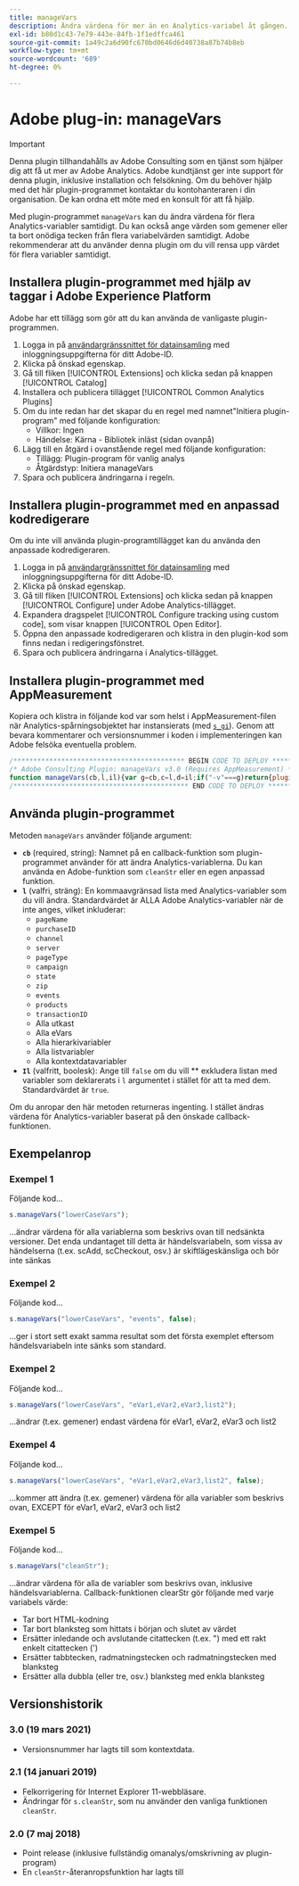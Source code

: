 ```yaml
---
title: manageVars
description: Ändra värdena för mer än en Analytics-variabel åt gången.
exl-id: b80d1c43-7e79-443e-84fb-1f1edffca461
source-git-commit: 1a49c2a6d90fc670bd0646d6d40738a87b74b8eb
workflow-type: tm+mt
source-wordcount: '689'
ht-degree: 0%

---
```


# Adobe plug-in: manageVars

>[!IMPORTANT]
>
>Denna plugin tillhandahålls av Adobe Consulting som en tjänst som hjälper dig att få ut mer av Adobe Analytics. Adobe kundtjänst ger inte support för denna plugin, inklusive installation och felsökning. Om du behöver hjälp med det här plugin-programmet kontaktar du kontohanteraren i din organisation. De kan ordna ett möte med en konsult för att få hjälp.

Med plugin-programmet `manageVars` kan du ändra värdena för flera Analytics-variabler samtidigt. Du kan också ange värden som gemener eller ta bort onödiga tecken från flera variabelvärden samtidigt. Adobe rekommenderar att du använder denna plugin om du vill rensa upp värdet för flera variabler samtidigt.

## Installera plugin-programmet med hjälp av taggar i Adobe Experience Platform

Adobe har ett tillägg som gör att du kan använda de vanligaste plugin-programmen.

1. Logga in på [användargränssnittet för datainsamling](https://experience.adobe.com/data-collection) med inloggningsuppgifterna för ditt Adobe-ID.
1. Klicka på önskad egenskap.
1. Gå till fliken [!UICONTROL Extensions] och klicka sedan på knappen [!UICONTROL Catalog]
1. Installera och publicera tillägget [!UICONTROL Common Analytics Plugins]
1. Om du inte redan har det skapar du en regel med namnet&quot;Initiera plugin-program&quot; med följande konfiguration:
   * Villkor: Ingen
   * Händelse: Kärna - Bibliotek inläst (sidan ovanpå)
1. Lägg till en åtgärd i ovanstående regel med följande konfiguration:
   * Tillägg: Plugin-program för vanlig analys
   * Åtgärdstyp: Initiera manageVars
1. Spara och publicera ändringarna i regeln.

## Installera plugin-programmet med en anpassad kodredigerare

Om du inte vill använda plugin-programtillägget kan du använda den anpassade kodredigeraren.

1. Logga in på [användargränssnittet för datainsamling](https://experience.adobe.com/data-collection) med inloggningsuppgifterna för ditt Adobe-ID.
1. Klicka på önskad egenskap.
1. Gå till fliken [!UICONTROL Extensions] och klicka sedan på knappen [!UICONTROL Configure] under Adobe Analytics-tillägget.
1. Expandera dragspelet [!UICONTROL Configure tracking using custom code], som visar knappen [!UICONTROL Open Editor].
1. Öppna den anpassade kodredigeraren och klistra in den plugin-kod som finns nedan i redigeringsfönstret.
1. Spara och publicera ändringarna i Analytics-tillägget.

## Installera plugin-programmet med AppMeasurement

Kopiera och klistra in följande kod var som helst i AppMeasurement-filen när Analytics-spårningsobjektet har instansierats (med [`s_gi`](../functions/s-gi.md)). Genom att bevara kommentarer och versionsnummer i koden i implementeringen kan Adobe felsöka eventuella problem.

```js
/******************************************* BEGIN CODE TO DEPLOY *******************************************/
/* Adobe Consulting Plugin: manageVars v3.0 (Requires AppMeasurement) */
function manageVars(cb,l,il){var g=cb,c=l,d=il;if("-v"===g)return{plugin:"manageVars",version:"3.0"};var f=function(){if("undefined"!==typeof window.s_c_il)for(var a=0,b;a<window.s_c_il.length;a++)if(b=window.s_c_il[a],b._c&&"s_c"===b._c)return b}();if("undefined"!==typeof f){f.contextData.manageVars="3.0";f.blankVars=function(a){this[a]&&(0>a.indexOf("contextData")?this[a]="":(a=a.substring(a.indexOf(".")+1),this.contextData[a]&&(this.contextData[a]="")))};f.lowerCaseVars=function(a){this[a]&&("events"!==a&&-1===a.indexOf("contextData")?(this[a]=this[a].toString(),0!==this[a].indexOf("D=")&&(this[a]=this[a].toLowerCase())):-1<a.indexOf("contextData")&&(a=a.substring(a.indexOf(".")+1),this.contextData[a]&&(this.contextData[a]=this.contextData[a].toString().toLowerCase())))};f.cleanStr=function(a){function b(a){if("string"===typeof a){for(a=a.replace(/<\/?[^>]+(>|$)/g,"").trim().replace(/[\u2018\u2019\u201A]/g,"'").replace(/\t+/g,"").replace(/[\n\r]/g," ");-1<a.indexOf("  ");)a=a.replace(/\s\s/g," ");return a}return""}this[a]&&"function"===typeof b&&(0>a.indexOf("contextData")?this[a]=b(this[a]):(a=a.substring(a.indexOf(".")+1),this.contextData[a]&&(this.contextData[a]=b(this.contextData[a].toString()))))};f.pt=function(a,b,c,d){if(a&&this[c]){a=a.split(b||",");b=a.length;for(var e,f=0;f<b;f++)if(e=this[c](a[f],d))return e}};if(!f[g])return!1;c=c||"";d=d||!0;var b,e="pageName,purchaseID,channel,server,pageType,campaign,state,zip,events,products,transactionID";for(b=1;76>b;b++)e+=",prop"+b;for(b=1;251>b;b++)e+=",eVar"+b;for(b=1;6>b;b++)e+=",hier"+b;for(b=1;4>b;b++)e+=",list"+b;for(b in f.contextData)e+=",contextData."+b;if(c){if(1==d)e=c.replace("['",".").replace("']","");else if(0==d){c=c.split(",");d=e.split(",");e="";for(x in c)for(y in-1<c[x].indexOf("contextData")&&(c[x]="contextData."+c[x].split("'")[1]),d)c[x]===d[y]&&(d[y]="");for(y in d)e+=d[y]?","+d[y]:""}f.pt(e,",",g,0);return!0}return""===c&&d?(f.pt(e,",",g,0),!0):!1}};
/******************************************** END CODE TO DEPLOY ********************************************/
```

## Använda plugin-programmet

Metoden `manageVars` använder följande argument:

* **`cb`** (required, string): Namnet på en callback-funktion som plugin-programmet använder för att ändra Analytics-variablerna. Du kan använda en Adobe-funktion som `cleanStr` eller en egen anpassad funktion.
* **`l`** (valfri, sträng): En kommaavgränsad lista med Analytics-variabler som du vill ändra. Standardvärdet är ALLA Adobe Analytics-variabler när de inte anges, vilket inkluderar:
   * `pageName`
   * `purchaseID`
   * `channel`
   * `server`
   * `pageType`
   * `campaign`
   * `state`
   * `zip`
   * `events`
   * `products`
   * `transactionID`
   * Alla utkast
   * Alla eVars
   * Alla hierarkivariabler
   * Alla listvariabler
   * Alla kontextdatavariabler
* **`Il`** (valfritt, boolesk): Ange till  `false` om du vill  ** exkludera listan med variabler som deklarerats i  `l` argumentet i stället för att ta med dem. Standardvärdet är `true`.

Om du anropar den här metoden returneras ingenting. I stället ändras värdena för Analytics-variabler baserat på den önskade callback-funktionen.

## Exempelanrop

### Exempel 1

Följande kod...

```js
s.manageVars("lowerCaseVars");
```

...ändrar värdena för alla variablerna som beskrivs ovan till nedsänkta versioner.  Det enda undantaget till detta är händelsvariabeln, som vissa av händelserna (t.ex. scAdd, scCheckout, osv.) är skiftlägeskänsliga och bör inte sänkas

### Exempel 2

Följande kod...

```js
s.manageVars("lowerCaseVars", "events", false);
```

...ger i stort sett exakt samma resultat som det första exemplet eftersom händelsvariabeln inte sänks som standard.

### Exempel 2

Följande kod...

```js
s.manageVars("lowerCaseVars", "eVar1,eVar2,eVar3,list2");
```

...ändrar (t.ex. gemener) endast värdena för eVar1, eVar2, eVar3 och list2

### Exempel 4

Följande kod...

```js
s.manageVars("lowerCaseVars", "eVar1,eVar2,eVar3,list2", false);
```

...kommer att ändra (t.ex. gemener) värdena för alla variabler som beskrivs ovan, EXCEPT för eVar1, eVar2, eVar3 och list2

### Exempel 5

Följande kod...

```js
s.manageVars("cleanStr");
```

...ändrar värdena för alla de variabler som beskrivs ovan, inklusive händelsvariablerna.  Callback-funktionen clearStr gör följande med varje variabels värde:

* Tar bort HTML-kodning
* Tar bort blanksteg som hittats i början och slutet av värdet
* Ersätter inledande och avslutande citattecken (t.ex. &quot;) med ett rakt enkelt citattecken (&#39;)
* Ersätter tabbtecken, radmatningstecken och radmatningstecken med blanksteg
* Ersätter alla dubbla (eller tre, osv.) blanksteg med enkla blanksteg

## Versionshistorik

### 3.0 (19 mars 2021)

* Versionsnummer har lagts till som kontextdata.

### 2.1 (14 januari 2019)

* Felkorrigering för Internet Explorer 11-webbläsare.
* Ändringar för `s.cleanStr`, som nu använder den vanliga funktionen `cleanStr`.

### 2.0 (7 maj 2018)

* Point release (inklusive fullständig omanalys/omskrivning av plugin-program)
* En `cleanStr`-återanropsfunktion har lagts till
